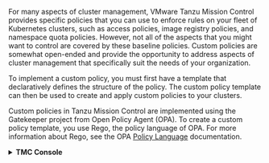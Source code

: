 For many aspects of cluster management, VMware Tanzu Mission Control provides specific policies that you can use to enforce rules on your fleet of Kubernetes clusters, such as access policies, image registry policies, and namespace quota policies. However, not all of the aspects that you might want to control are covered by these baseline policies. Custom policies are somewhat open-ended and provide the opportunity to address aspects of cluster management that specifically suit the needs of your organization.

To implement a custom policy, you must first have a template that declaratively defines the structure of the policy. The custom policy template can then be used to create and apply custom policies to your clusters.

Custom policies in Tanzu Mission Control are implemented using the Gatekeeper project from Open Policy Agent (OPA). To create a custom policy template, you use Rego, the policy language of OPA. For more information about Rego, see the OPA [Policy Language](https://www.openpolicyagent.org/docs/latest/policy-language/) documentation.

<details>
<summary><b>TMC Console</b></summary>
<p>

* On the Policies page, click the Custom tab, and then click the Clusters organization view
* Use the tree control to navigate to 
**tkoworkshop-w01-s001-cluster** Cluster under the Cluster Group **tkoworkshop-w01-s001-cg** 
* Click Create Custom Policy
* On the custom policy create form, select the policy template **tmc-require-labels** , and then 
provide a name `tkoworkshop-w01-s001-rl-ui` for the policy
* Specify the target resources ***Deployment*** in **Kind** field and ***apps*** in the **API Group** field, and then click **Add Resource**
* Specify parameters for your policy, under **Key** add `env`
* Click **Create Policy**

* Wait until all pods in **gatekeeper-system** Namespace are in **1/1 Ready** Status

    ```execute-2
    kubectl get pods -n gatekeeper-system
    ```    

Now we will deploy an app without the required tags on the cluster **tkoworkshop-w01-s001-cluster** .

* Let's deploy an app that doesn't have the required label key

```execute-1
kubectl apply -f deployment-without-tags.yaml --kubeconfig=.kube/config -n default
```

* Notice that the admission webhook blocks the creation due to the missing tags in the deployment metadata:

```
Error from server ([tmc.cp.tkoworkshop-w01-s001-rl-ui] You must provide labels with keys: {"env"}): error when 
creating "deployment-without-tags.yaml": admission webhook "validation.gatekeeper.sh" denied the request: 
[tmc.cp.tkoworkshop-w01-s001-rl-ui] You must provide labels with keys: {"env"}
```

```execute-1
kubectl delete -f deployment-without-tags.yaml --kubeconfig=.kube/config -n default
```
* Let's deploy an app that complies our tag policy

```execute-1
kubectl apply -f deployment-with-tags.yaml --kubeconfig=.kube/config -n default
```
```execute-1
kubectl get po --kubeconfig=.kube/config -n default
```

* Cleanup the created resources and policy 

```execute-1
kubectl delete -f deployment-with-tags.yaml --kubeconfig=.kube/config -n default
```
```execute-1
tmc cluster custom-policy delete tkoworkshop-w01-s001-rl-ui --cluster-name tkoworkshop-w01-s001-cluster
```
